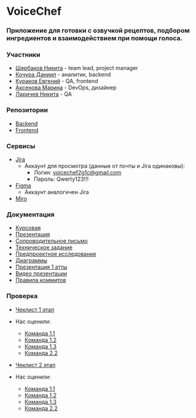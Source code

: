# VoiceChef

### Приложение для готовки с озвучкой рецептов, подбором ингредиентов и взаимодействием при помощи голоса.

### Участники
* [Щербаков Никита](https://github.com/Nikas2604) - team lead, project manager
* [Кочура Даниил](https://github.com/Kingofthedivanich) - аналитик, backend
* [Кураков Евгений](https://github.com/Risexxd) - QA, frontend
* [Аксенова Марина](https://github.com/hhskt) - DevOps, дизайнер
* [Ларичев Никита](https://github.com/Nekital360) - QA

### Репозитории
* [Backend](https://github.com/2group1team/VoiceChef-Back)
* [Frontend](https://github.com/2group1team/VoiceChef-Front)
  
### Сервисы
* [Jira](https://voicechefapp.atlassian.net/jira/core/projects/VC/board?groupBy=status)
  * Аккаунт для просмотра (данные от почты и Jira одинаковы):
    * Логин: voicechef2g1c@gmail.com
    * Пароль: Qwerty123!!!
* [Figma](https://www.figma.com/design/f7jYuE97cM14pLokEtdwPN/VoiceChef?node-id=0-1&p=f&t=xuQs1zSbPNAgo6gQ-0)
  * Аккаунт аналогичен Jira
* [Miro](https://miro.com/app/board/uXjVIMGWVtc=/?share_link_id=181449537556)

### Документация
* [Курсовая](https://github.com/2group1team/VoiceChef/blob/master/Documentation/%D0%9A%D1%83%D1%80%D1%81%D0%BE%D0%B2%D0%B0%D1%8F%20%D1%80%D0%B0%D0%B1%D0%BE%D1%82%D0%B0.pdf)
* [Презентация](https://github.com/2group1team/VoiceChef/blob/master/Documentation/VoiceChef.pdf)
* [Сопроводительное письмо](https://github.com/2group1team/VoiceChef/blob/master/Documentation/%D0%A1%D0%BE%D0%BF%D1%80%D0%BE%D0%B2%D0%BE%D0%B4%D0%B8%D1%82%D0%B5%D0%BB%D1%8C%D0%BD%D0%BE%D0%B5%20%D0%BF%D0%B8%D1%81%D1%8C%D0%BC%D0%BE.pdf)
* [Техническое задание](https://github.com/2group1team/VoiceChef/blob/master/Documentation/%D0%A2%D0%B5%D1%85%D0%BD%D0%B8%D1%87%D0%B5%D1%81%D0%BA%D0%BE%D0%B5%20%D0%B7%D0%B0%D0%B4%D0%B0%D0%BD%D0%B8%D0%B5.pdf)
* [Предпроектное исследование](https://github.com/2group1team/VoiceChef/blob/master/Documentation/%D0%9F%D1%80%D0%B5%D0%B4%D0%BF%D1%80%D0%BE%D0%B5%D0%BA%D1%82%D0%BD%D0%BE%D0%B5%20%D0%B8%D1%81%D1%81%D0%BB%D0%B5%D0%B4%D0%BE%D0%B2%D0%B0%D0%BD%D0%B8%D0%B5.pdf)
* [Диаграммы](https://miro.com/app/board/uXjVIMGWVtc=/)
* [Презентация 1 атты](https://github.com/2group1team/VoiceChef/blob/master/Documentation/Presentation/Presentation.pptx)
* [Видео презентации](https://drive.google.com/file/d/1Lue6Il603UtwVpSEQiSF3k9dcCr9zZRc/view?usp=sharing)
* [Правила коммитов](https://github.com/2group1team/VoiceChef/blob/master/Documentation/Commits/README.md)

### Проверка
* [Чеклист 1 этап](https://github.com/2group1team/VoiceChef/blob/master/Documentation/%D0%92%D0%93%D0%A3-%D0%A2%D0%9F.%20%D0%A7%D0%B5%D0%BA%D0%BB%D0%B8%D1%81%D1%82%201%20%D1%8D%D1%82%D0%B0%D0%BF%202%D0%B31%D0%BA%20-%20%D1%87%D0%B5%D0%BA%D0%BB%D0%B8%D1%81%D1%82.pdf)
* Нас оценили:
  * [Команда 1.1](https://github.com/MarketHelp/MarketHelp/blob/main/specification/check/%D0%92%D0%93%D0%A3-%D0%A2%D0%9F.%20%D0%A7%D0%B5%D0%BA%D0%BB%D0%B8%D1%81%D1%82%201%20%D1%8D%D1%82%D0%B0%D0%BF%201%D0%B31%D0%BA%20-%20%D1%87%D0%B5%D0%BA%D0%BB%D0%B8%D1%81%D1%82.pdf)
  * [Команда 1.2](https://github.com/progerg/Lawly/blob/master/documentation/checklist.pdf)
  * [Команда 1.3](https://github.com/Aleygv/Fishing_game/blob/main/Documents/%D0%92%D0%93%D0%A3-%D0%A2%D0%9F.%20%D0%A7%D0%B5%D0%BA%D0%BB%D0%B8%D1%81%D1%82%201%20%D1%8D%D1%82%D0%B0%D0%BF%201%D0%B33%D0%BA%20-%20%D1%87%D0%B5%D0%BA%D0%BB%D0%B8%D1%81%D1%82.pdf)
  * [Команда 2.2](https://github.com/GoshaNumberOne/escadre.io/blob/main/documentation/%D0%9A%D1%80%D0%BE%D1%81%D1%81-%D1%80%D0%B5%D0%B2%D1%8C%D1%8E%20(1%20%D0%B0%D1%82%D1%82%D0%B5%D1%81%D1%82%D0%B0%D1%86%D0%B8%D1%8F).pdf)

* [Чеклист 2 этап](https://github.com/2group1team/VoiceChef/blob/master/Documentation/%D0%A2%D0%9F.%20%D0%A7%D0%B5%D0%BA%D0%BB%D0%B8%D1%81%D1%82%202%20%D1%8D%D1%82%D0%B0%D0%BF%202%20%D0%B3%D1%80%D1%83%D0%BF%D0%BF%D0%B0%201%20%D0%BA%D0%BE%D0%BC%D0%B0%D0%BD%D0%B4%D0%B0.pdf)
* Нас оценили:
  * [Команда 1.1](https://github.com/MarketHelp/MarketHelp/blob/main/specification/check/%D0%92%D0%93%D0%A3-%D0%A2%D0%9F.%20%D0%A7%D0%B5%D0%BA%D0%BB%D0%B8%D1%81%D1%82%202%20%D1%8D%D1%82%D0%B0%D0%BF%201%D0%B31%D0%BA.pdf)
  * [Команда 1.2](https://github.com/progerg/Lawly/blob/master/documentation/checklist-2.pdf)
  * [Команда 1.3](https://github.com/Aleygv/Fishing_game/blob/main/Documents/%D0%A7%D0%B5%D0%BA-%D0%BB%D0%B8%D1%81%D1%82%202%D0%B9%20%D1%8D%D1%82%D0%B0%D0%BF.pdf)
  * [Команда 2.2]()
